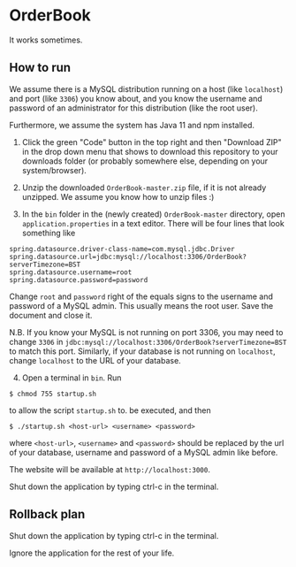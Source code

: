 # OrderBook

It works sometimes.

## How to run

We assume there is a MySQL distribution running on a host (like `localhost`) and port (like `3306`) you know about, and you know the username and password of an administrator for this distribution (like the root user).

Furthermore, we assume the system has Java 11 and npm installed.

1. Click the green "Code" button in the top right and then "Download ZIP" in the drop down menu that shows to download this repository to your downloads folder (or probably somewhere else, depending on your system/browser).

2. Unzip the downloaded `OrderBook-master.zip` file, if it is not already unzipped. We assume you know how to unzip files :)

3. In the `bin` folder in the (newly created) `OrderBook-master` directory, open `application.properties` in a text editor. There will be four lines that look something like
```
spring.datasource.driver-class-name=com.mysql.jdbc.Driver
spring.datasource.url=jdbc:mysql://localhost:3306/OrderBook?serverTimezone=BST
spring.datasource.username=root
spring.datasource.password=password
```
Change `root` and `password` right of the equals signs to the username and password of a MySQL admin. This usually means the root user. Save the document and close it.

N.B. If you know your MySQL is not running on port 3306, you may need to change `3306` in `jdbc:mysql://localhost:3306/OrderBook?serverTimezone=BST` to match this port. Similarly, if your database is not running on `localhost`, change `localhost` to the URL of your database.

4. Open a terminal in `bin`. Run
```
$ chmod 755 startup.sh
```
to allow the script `startup.sh` to. be executed, and then
```
$ ./startup.sh <host-url> <username> <password>
```
where `<host-url>`, `<username>` and `<password>` should be replaced by the url of your database, username and password of a MySQL admin like before.

The website will be available at `http://localhost:3000`.

Shut down the application by typing ctrl-c in the terminal.

## Rollback plan

Shut down the application by typing ctrl-c in the terminal.

Ignore the application for the rest of your life.

